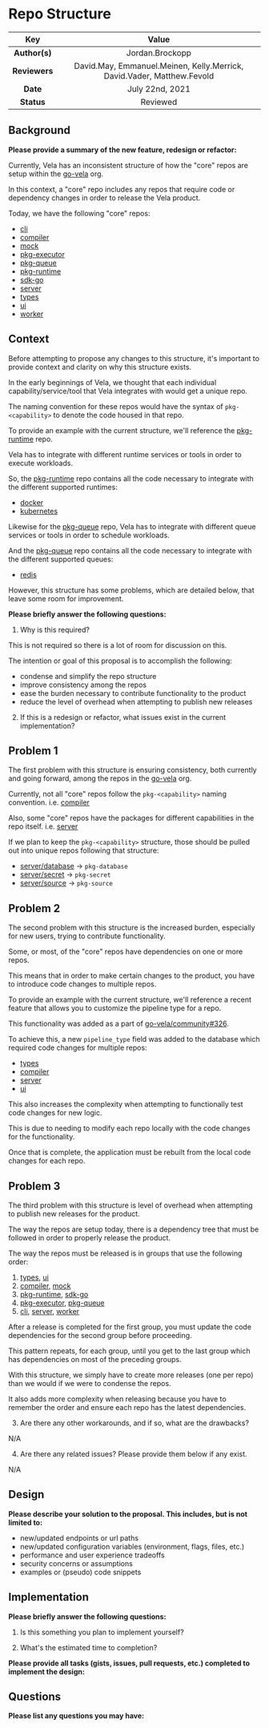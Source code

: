 # Repo Structure

<!--
The name of this markdown file should:

1. Short and contain no more then 30 characters

2. Contain the date of submission in MM-DD format

3. Clearly state what the proposal is being submitted for
-->

| Key           | Value                                                                  |
| :-----------: | :--------------------------------------------------------------------: |
| **Author(s)** | Jordan.Brockopp                                                        |
| **Reviewers** | David.May, Emmanuel.Meinen, Kelly.Merrick, David.Vader, Matthew.Fevold |
| **Date**      | July 22nd, 2021                                                        |
| **Status**    | Reviewed                                                               |

<!--
If you're already working with someone, please add them to the proper author/reviewer category.

If not, please leave the reviewer category empty and someone from the Vela team will assign it to themself.

Here is a brief explanation of the different proposal statuses:

1. Reviewed: The proposal is currently under review or has been reviewed.

2. Accepted: The proposal has been accepted and is ready for implementation.

3. In Progress: An accepted proposal is being implemented by actual work.

NOTE: The design is subject to change during this phase.

4. Cancelled: While or before implementation the proposal was cancelled.

NOTE: This can happen for a multitude of reasons.

5. Complete: This feature/change is implemented.
-->

## Background

<!--
This section is intended to describe the new feature, redesign or refactor.
-->

**Please provide a summary of the new feature, redesign or refactor:**

<!--
Provide your description here.
-->

Currently, Vela has an inconsistent structure of how the "core" repos are setup within the [go-vela](https://github.com/go-vela) org.

In this context, a "core" repo includes any repos that require code or dependency changes in order to release the Vela product.

Today, we have the following "core" repos:

* [cli](https://github.com/go-vela/cli)
* [compiler](https://github.com/go-vela/compiler)
* [mock](https://github.com/go-vela/mock)
* [pkg-executor](https://github.com/go-vela/pkg-executor)
* [pkg-queue](https://github.com/go-vela/pkg-queue)
* [pkg-runtime](https://github.com/go-vela/pkg-runtime)
* [sdk-go](https://github.com/go-vela/sdk-go)
* [server](https://github.com/go-vela/server)
* [types](https://github.com/go-vela/types)
* [ui](https://github.com/go-vela/ui)
* [worker](https://github.com/go-vela/worker)

## Context

Before attempting to propose any changes to this structure, it's important to provide context and clarity on why this structure exists.

In the early beginnings of Vela, we thought that each individual capability/service/tool that Vela integrates with would get a unique repo.

The naming convention for these repos would have the syntax of `pkg-<capability>` to denote the code housed in that repo.

To provide an example with the current structure, we'll reference the [pkg-runtime](https://github.com/go-vela/pkg-runtime) repo.

Vela has to integrate with different runtime services or tools in order to execute workloads.

So, the [pkg-runtime](https://github.com/go-vela/pkg-runtime) repo contains all the code necessary to integrate with the different supported runtimes:

* [docker](https://github.com/go-vela/pkg-runtime/tree/master/runtime/docker)
* [kubernetes](https://github.com/go-vela/pkg-runtime/tree/master/runtime/kubernetes)

Likewise for the [pkg-queue](https://github.com/go-vela/pkg-queue) repo, Vela has to integrate with different queue services or tools in order to schedule workloads.

And the [pkg-queue](https://github.com/go-vela/pkg-queue) repo contains all the code necessary to integrate with the different supported queues:

* [redis](https://github.com/go-vela/pkg-queue/tree/master/queue/redis)

However, this structure has some problems, which are detailed below, that leave some room for improvement.

**Please briefly answer the following questions:**

1. Why is this required?

<!-- Answer here -->

This is not required so there is a lot of room for discussion on this.

The intention or goal of this proposal is to accomplish the following:

* condense and simplify the repo structure
* improve consistency among the repos
* ease the burden necessary to contribute functionality to the product
* reduce the level of overhead when attempting to publish new releases

2. If this is a redesign or refactor, what issues exist in the current implementation?

<!-- Answer here -->

## Problem 1

The first problem with this structure is ensuring consistency, both currently and going forward, among the repos in the [go-vela](https://github.com/go-vela) org.

Currently, not all "core" repos follow the `pkg-<capability>` naming convention. i.e. [compiler](https://github.com/go-vela/compiler)

Also, some "core" repos have the packages for different capabilities in the repo itself. i.e. [server](https://github.com/go-vela/server)

If we plan to keep the `pkg-<capability>` structure, those should be pulled out into unique repos following that structure:

* [server/database](https://github.com/go-vela/server/tree/master/database) -> `pkg-database`
* [server/secret](https://github.com/go-vela/server/tree/master/secret) -> `pkg-secret`
* [server/source](https://github.com/go-vela/server/tree/master/source) -> `pkg-source`

## Problem 2

The second problem with this structure is the increased burden, especially for new users, trying to contribute functionality.

Some, or most, of the "core" repos have dependencies on one or more repos.

This means that in order to make certain changes to the product, you have to introduce code changes to multiple repos.

To provide an example with the current structure, we'll reference a recent feature that allows you to customize the pipeline type for a repo.

This functionality was added as a part of [go-vela/community#326](https://github.com/go-vela/community/issues/326).

To achieve this, a new `pipeline_type` field was added to the database which required code changes for multiple repos:

* [types](https://github.com/go-vela/types/pull/188)
* [compiler](https://github.com/go-vela/compiler/pull/199)
* [server](https://github.com/go-vela/server/pull/444)
* [ui](https://github.com/go-vela/ui/pull/421)

This also increases the complexity when attempting to functionally test code changes for new logic.

This is due to needing to modify each repo locally with the code changes for the functionality.

Once that is complete, the application must be rebuilt from the local code changes for each repo.

## Problem 3

The third problem with this structure is level of overhead when attempting to publish new releases for the product.

The way the repos are setup today, there is a dependency tree that must be followed in order to properly release the product.

The way the repos must be released is in groups that use the following order:

1. [types](https://github.com/go-vela/types), [ui](https://github.com/go-vela/ui)
2. [compiler](https://github.com/go-vela/compiler), [mock](https://github.com/go-vela/mock)
3. [pkg-runtime](https://github.com/go-vela/pkg-runtime), [sdk-go](https://github.com/go-vela/sdk-go)
4. [pkg-executor](https://github.com/go-vela/pkg-executor), [pkg-queue](https://github.com/go-vela/pkg-queue)
5. [cli](https://github.com/go-vela/cli), [server](https://github.com/go-vela/server), [worker](https://github.com/go-vela/worker)

After a release is completed for the first group, you must update the code dependencies for the second group before proceeding.

This pattern repeats, for each group, until you get to the last group which has dependencies on most of the preceding groups.

With this structure, we simply have to create more releases (one per repo) than we would if we were to condense the repos.

It also adds more complexity when releasing because you have to remember the order and ensure each repo has the latest dependencies.

3. Are there any other workarounds, and if so, what are the drawbacks?

<!-- Answer here -->

N/A

4. Are there any related issues? Please provide them below if any exist.

<!-- Answer here -->

N/A

## Design

<!--
This section is intended to explain the solution design for the proposal.

NOTE: If there are no current plans for a solution, please leave this section blank.
-->

**Please describe your solution to the proposal. This includes, but is not limited to:**

* new/updated endpoints or url paths
* new/updated configuration variables (environment, flags, files, etc.)
* performance and user experience tradeoffs
* security concerns or assumptions
* examples or (pseudo) code snippets

<!-- Answer here -->

## Implementation

<!--
This section is intended to explain how the solution will be implemented for the proposal.

NOTE: If there are no current plans for implementation, please leave this section blank.
-->

**Please briefly answer the following questions:**

1. Is this something you plan to implement yourself?

<!-- Answer here -->

2. What's the estimated time to completion?

<!-- Answer here -->

**Please provide all tasks (gists, issues, pull requests, etc.) completed to implement the design:**

<!-- Answer here -->

## Questions

**Please list any questions you may have:**

<!-- Answer here -->
